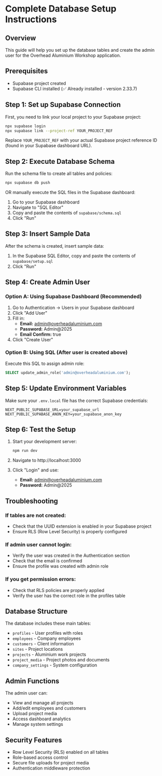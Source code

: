 # Complete Database Setup Instructions

## Overview
This guide will help you set up the database tables and create the admin user for the Overhead Aluminium Workshop application.

## Prerequisites
- Supabase project created
- Supabase CLI installed (✅ Already installed - version 2.33.7)

## Step 1: Set up Supabase Connection

First, you need to link your local project to your Supabase project:

```bash
npx supabase login
npx supabase link --project-ref YOUR_PROJECT_REF
```

Replace `YOUR_PROJECT_REF` with your actual Supabase project reference ID (found in your Supabase dashboard URL).

## Step 2: Execute Database Schema

Run the schema file to create all tables and policies:

```bash
npx supabase db push
```

OR manually execute the SQL files in the Supabase dashboard:

1. Go to your Supabase dashboard
2. Navigate to "SQL Editor"
3. Copy and paste the contents of `supabase/schema.sql`
4. Click "Run"

## Step 3: Insert Sample Data

After the schema is created, insert sample data:

1. In the Supabase SQL Editor, copy and paste the contents of `supabase/setup.sql`
2. Click "Run"

## Step 4: Create Admin User

### Option A: Using Supabase Dashboard (Recommended)

1. Go to Authentication → Users in your Supabase dashboard
2. Click "Add User"
3. Fill in:
   - **Email:** admin@overheadaluminium.com
   - **Password:** Admin@2025
   - **Email Confirm:** true
4. Click "Create User"

### Option B: Using SQL (After user is created above)

Execute this SQL to assign admin role:

```sql
SELECT update_admin_role('admin@overheadaluminium.com');
```

## Step 5: Update Environment Variables

Make sure your `.env.local` file has the correct Supabase credentials:

```env
NEXT_PUBLIC_SUPABASE_URL=your_supabase_url
NEXT_PUBLIC_SUPABASE_ANON_KEY=your_supabase_anon_key
```

## Step 6: Test the Setup

1. Start your development server:
   ```bash
   npm run dev
   ```

2. Navigate to http://localhost:3000
3. Click "Login" and use:
   - **Email:** admin@overheadaluminium.com
   - **Password:** Admin@2025

## Troubleshooting

### If tables are not created:
- Check that the UUID extension is enabled in your Supabase project
- Ensure RLS (Row Level Security) is properly configured

### If admin user cannot login:
- Verify the user was created in the Authentication section
- Check that the email is confirmed
- Ensure the profile was created with admin role

### If you get permission errors:
- Check that RLS policies are properly applied
- Verify the user has the correct role in the profiles table

## Database Structure

The database includes these main tables:
- `profiles` - User profiles with roles
- `employees` - Company employees
- `customers` - Client information
- `sites` - Project locations
- `projects` - Aluminium work projects
- `project_media` - Project photos and documents
- `company_settings` - System configuration

## Admin Functions

The admin user can:
- View and manage all projects
- Add/edit employees and customers
- Upload project media
- Access dashboard analytics
- Manage system settings

## Security Features

- Row Level Security (RLS) enabled on all tables
- Role-based access control
- Secure file uploads for project media
- Authentication middleware protection
